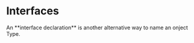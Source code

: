 <h1>Interfaces</h1>
An **interface declaration** is another alternative way to name an onject Type.
